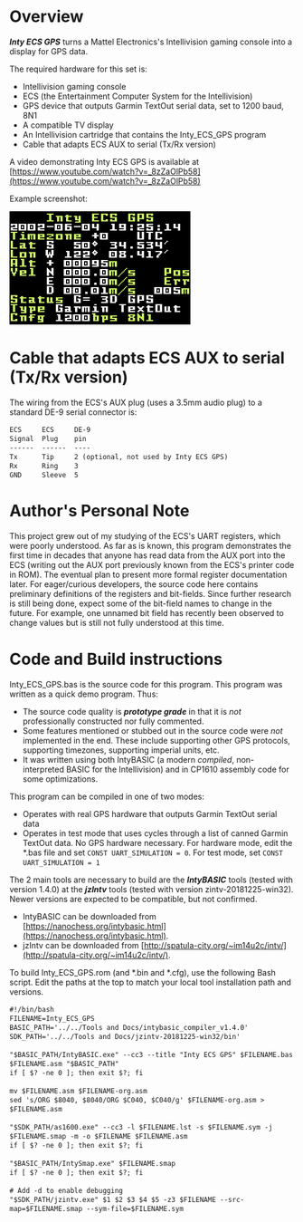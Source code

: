 # Overview
**_Inty ECS GPS_** turns a Mattel Electronics's Intellivision gaming console into a display for GPS data.

The required hardware for this set is:
- Intellivision gaming console
- ECS (the Entertainment Computer System for the Intellivision)
- GPS device that outputs Garmin TextOut serial data, set to 1200 baud, 8N1
- A compatible TV display
- An Intellivision cartridge that contains the Inty_ECS_GPS program
- Cable that adapts ECS AUX to serial (Tx/Rx version)

A video demonstrating Inty ECS GPS is available at [https://www.youtube.com/watch?v=_8zZaOlPb58](https://www.youtube.com/watch?v=_8zZaOlPb58)

Example screenshot:

![screenshot of Inty ECS GPS executing](/shot0002.gif)

# Cable that adapts ECS AUX to serial (Tx/Rx version)
The wiring from the ECS's AUX plug (uses a 3.5mm audio plug) to a standard DE-9 serial connector is:
```
ECS     ECS     DE-9
Signal  Plug    pin
------  ------  ----
Tx      Tip     2 (optional, not used by Inty ECS GPS)
Rx      Ring    3
GND     Sleeve  5
```

# Author's Personal Note
This project grew out of my studying of the ECS's UART registers, which were poorly understood.  As far as is known, this program demonstrates the first time in decades that anyone has read data from the AUX port into the ECS (writing out the AUX port previously known from the ECS's printer code in ROM).  The eventual plan to present more formal register documentation later.  For eager/curious developers, the source code here contains preliminary definitions of the registers and bit-fields.  Since further research is still being done, expect some of the bit-field names to change in the future.  For example, one unnamed bit field has recently been observed to change values but is still not fully understood at this time.

# Code and Build instructions
Inty_ECS_GPS.bas is the source code for this program.  This program was written as a quick demo program.  Thus:
- The source code quality is **_prototype grade_** in that it is _not_ professionally constructed nor fully commented.
- Some features mentioned or stubbed out in the source code were _not_ implemented in the end.  These include supporting other GPS protocols, supporting timezones, supporting imperial units, etc.
- It was written using both IntyBASIC (a modern _compiled_, non-interpreted BASIC for the Intellivision) and in CP1610 assembly code for some optimizations.

This program can be compiled in one of two modes:
- Operates with real GPS hardware that outputs Garmin TextOut serial data
- Operates in test mode that uses cycles through a list of canned Garmin TextOut data.  No GPS hardware necessary.
For hardware mode, edit the \*.bas file and set `CONST UART_SIMULATION = 0`.  For test mode, set `CONST UART_SIMULATION = 1`

The 2 main tools are necessary to build are the ***IntyBASIC*** tools (tested with version 1.4.0) at the ***jzIntv*** tools (tested with version zintv-20181225-win32).  Newer versions are expected to be compatible, but not confirmed.
- IntyBASIC can be downloaded from [https://nanochess.org/intybasic.html](https://nanochess.org/intybasic.html).
- jzIntv can be downloaded from [http://spatula-city.org/~im14u2c/intv/](http://spatula-city.org/~im14u2c/intv/).

To build Inty_ECS_GPS.rom (and \*.bin and \*.cfg), use the following Bash script.  Edit the paths at the top to match your local tool installation path and versions.
```
#!/bin/bash
FILENAME=Inty_ECS_GPS
BASIC_PATH='../../Tools and Docs/intybasic_compiler_v1.4.0'
SDK_PATH='../../Tools and Docs/jzintv-20181225-win32/bin'

"$BASIC_PATH/IntyBASIC.exe" --cc3 --title "Inty ECS GPS" $FILENAME.bas $FILENAME.asm "$BASIC_PATH"
if [ $? -ne 0 ]; then exit $?; fi

mv $FILENAME.asm $FILENAME-org.asm
sed 's/ORG $8040, $8040/ORG $C040, $C040/g' $FILENAME-org.asm > $FILENAME.asm

"$SDK_PATH/as1600.exe" --cc3 -l $FILENAME.lst -s $FILENAME.sym -j $FILENAME.smap -m -o $FILENAME $FILENAME.asm
if [ $? -ne 0 ]; then exit $?; fi

"$BASIC_PATH/IntySmap.exe" $FILENAME.smap 
if [ $? -ne 0 ]; then exit $?; fi

# Add -d to enable debugging
"$SDK_PATH/jzintv.exe" $1 $2 $3 $4 $5 -z3 $FILENAME --src-map=$FILENAME.smap --sym-file=$FILENAME.sym
```
